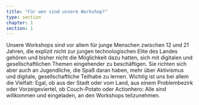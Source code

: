 ```yaml
---
title: "Für wen sind unsere Workshop?"
type: section
chapter: 1
section: 1
---
```

Unsere Workshops sind vor allem für junge Menschen zwischen
12 und 21 Jahren, die explizit nicht zur jungen technologischen
Elite des Landes gehören und bisher nicht die Möglichkeit dazu
hatten, sich mit digitalen und gesellschaftlichen Themen eingehender
zu beschäftigen. Sie richten sich aber auch an Jugendliche,
die Spaß daran haben, mehr über Aktivismus und digitale,
gesellschaftliche Teilhabe zu lernen.
Wichtig ist uns bei allem die Vielfalt: Egal, ob aus der Stadt oder
vom Land, aus einem Problembezirk oder Vorzeigeviertel, ob
Couch-Potato oder Actionhero: Alle sind willkommen und eingeladen,
an den Workshops teilzunehmen.